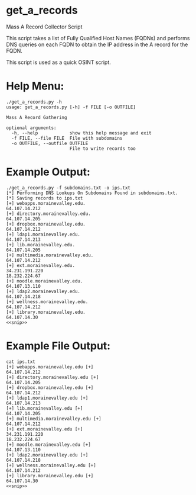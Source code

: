 # get_a_records
Mass A Record Collector Script

This script takes a list of Fully Qualified Host Names (FQDNs) and performs DNS queries on each FQDN to obtain the IP address in the A record for the FQDN.

This script is used as a quick OSINT script.

# Help Menu:
```
./get_a_records.py -h
usage: get_a_records.py [-h] -f FILE [-o OUTFILE]

Mass A Record Gathering

optional arguments:
  -h, --help            show this help message and exit
  -f FILE, --file FILE  File with subdomains
  -o OUTFILE, --outfile OUTFILE
                        File to write records too
```
# Example Output:
```
./get_a_records.py -f subdomains.txt -o ips.txt
[*] Performing DNS Lookups On Subdomains Found in subdomains.txt.
[*] Saving records to ips.txt
[+] webapps.morainevalley.edu.
64.107.14.212
[+] directory.morainevalley.edu.
64.107.14.205
[+] dropbox.morainevalley.edu.
64.107.14.212
[+] ldap1.morainevalley.edu.
64.107.14.213
[+] lib.morainevalley.edu.
64.107.14.205
[+] multimedia.morainevalley.edu.
64.107.14.212
[+] ext.morainevalley.edu.
34.231.191.220
18.232.224.67
[+] moodle.morainevalley.edu.
64.107.13.110
[+] ldap2.morainevalley.edu.
64.107.14.218
[+] wellness.morainevalley.edu.
64.107.14.212
[+] library.morainevalley.edu.
64.107.14.30
<<snip>>
```
# Example File Output:
```
cat ips.txt 
[+] webapps.morainevalley.edu [+]
64.107.14.212
[+] directory.morainevalley.edu [+]
64.107.14.205
[+] dropbox.morainevalley.edu [+]
64.107.14.212
[+] ldap1.morainevalley.edu [+]
64.107.14.213
[+] lib.morainevalley.edu [+]
64.107.14.205
[+] multimedia.morainevalley.edu [+]
64.107.14.212
[+] ext.morainevalley.edu [+]
34.231.191.220
18.232.224.67
[+] moodle.morainevalley.edu [+]
64.107.13.110
[+] ldap2.morainevalley.edu [+]
64.107.14.218
[+] wellness.morainevalley.edu [+]
64.107.14.212
[+] library.morainevalley.edu [+]
64.107.14.30
<<snip>>
```
